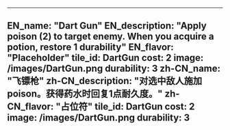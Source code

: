 ---

EN_name: "Dart Gun"
EN_description: "Apply poison (2) to target enemy. When you acquire a potion, restore 1 durability"
EN_flavor: "Placeholder"
tile_id: DartGun
cost: 2
image: /images/DartGun.png
durability: 3
zh-CN_name: "飞镖枪"
zh-CN_description: "对选中敌人施加poison。获得药水时回复1点耐久度。"
zh-CN_flavor: "占位符"
tile_id: DartGun
cost: 2
image: /images/DartGun.png
durability: 3
---